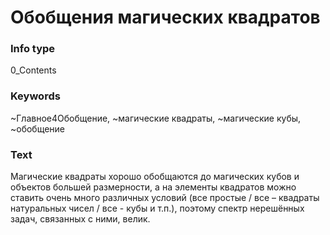 # Обобщения магических квадратов
### Info type
0_Contents
### Keywords
~Главное4Обобщение, ~магические квадраты, ~магические кубы, ~обобщение
### Text
Магические квадраты хорошо обобщаются до магических кубов и объектов большей размерности, а на элементы квадратов можно ставить очень много различных условий (все простые / все – квадраты натуральных чисел / все - кубы и т.п.), поэтому спектр нерешённых задач, связанных с ними, велик.
```

